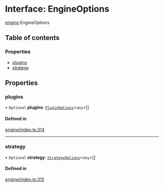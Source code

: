 # Interface: EngineOptions

[engine](../modules/engine.md).EngineOptions

## Table of contents

### Properties

- [plugins](engine.EngineOptions.md#plugins)
- [strategy](engine.EngineOptions.md#strategy)

## Properties

### plugins

• `Optional` **plugins**: [`PluginOptions`](plugin.PluginOptions.md)<`any`\>[]

#### Defined in

[engine/index.ts:314](https://github.com/Shiotsukikaedesari/vis-three/blob/f03bb58b/packages/core/engine/index.ts#L314)

___

### strategy

• `Optional` **strategy**: [`StrategyOptions`](strategy.StrategyOptions.md)<`any`\>[]

#### Defined in

[engine/index.ts:315](https://github.com/Shiotsukikaedesari/vis-three/blob/f03bb58b/packages/core/engine/index.ts#L315)
